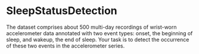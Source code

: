 # SleepStatusDetection
The dataset comprises about 500 multi-day recordings of wrist-worn accelerometer data annotated with two event types: onset, the beginning of sleep, and wakeup, the end of sleep. Your task is to detect the occurrence of these two events in the accelerometer series.
